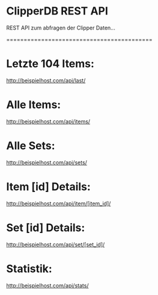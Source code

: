 # ClipperDB REST API
REST API zum abfragen der Clipper Daten...

==========================================

# Letzte 104 Items:
http://beispielhost.com/api/last/

# Alle Items:
http://beispielhost.com/api/items/

# Alle Sets:
http://beispielhost.com/api/sets/

# Item [id] Details:
http://beispielhost.com/api/item/[item_id]/

# Set [id] Details:
http://beispielhost.com/api/set/[set_id]/

# Statistik:
http://beispielhost.com/api/stats/
